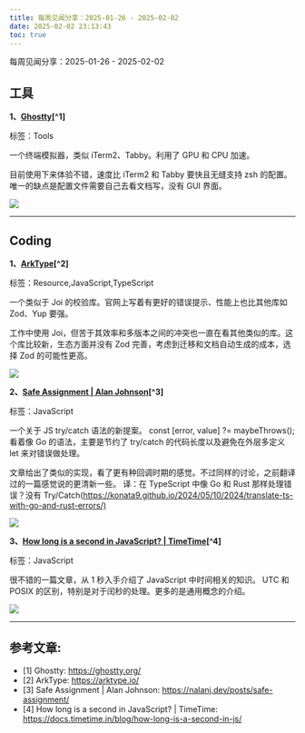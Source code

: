 ```yaml
---
title: 每周见闻分享：2025-01-26 - 2025-02-02
date: 2025-02-02 23:13:43
toc: true
---
```


每周见闻分享：2025-01-26 - 2025-02-02

## 工具
**1、[Ghostty](https://ghostty.org/)[^1]**

标签：Tools

一个终端模拟器，类似 iTerm2、Tabby。利用了 GPU 和 CPU 加速。

目前使用下来体验不错，速度比 iTerm2 和 Tabby 要快且无缝支持 zsh 的配置。唯一的缺点是配置文件需要自己去看文档写，没有 GUI 界面。

![](https://ghostty.org/social-share-card.jpg)


----

## Coding
**1、[ArkType](https://arktype.io/)[^2]**

标签：Resource,JavaScript,TypeScript

一个类似于 Joi 的校验库。官网上写着有更好的错误提示、性能上也比其他库如 Zod、Yup 要强。

工作中使用 Joi，但苦于其效率和多版本之间的冲突也一直在看其他类似的库。这个库比较新，生态方面并没有 Zod 完善，考虑到迁移和文档自动生成的成本，选择 Zod 的可能性更高。

![](/images/arktype.webp)

**2、[Safe Assignment | Alan Johnson](https://nalanj.dev/posts/safe-assignment/)[^3]**

标签：JavaScript

一个关于 JS try/catch 语法的新提案。
const [error, value] ?= maybeThrows();
看着像 Go 的语法，主要是节约了 try/catch 的代码长度以及避免在外层多定义 let 来对错误做处理。

文章给出了类似的实现，看了更有种回调时期的感觉。不过同样的讨论，之前翻译过的一篇感觉说的更清新一些。
译：在 TypeScript 中像 Go 和 Rust 那样处理错误？没有 Try/Catch(<https://konata9.github.io/2024/05/10/2024/translate-ts-with-go-and-rust-errors/)>

![](/images/safe-assignment.webp)

**3、[How long is a second in JavaScript? | TimeTime](https://docs.timetime.in/blog/how-long-is-a-second-in-js/)[^4]**

标签：JavaScript

很不错的一篇文章，从 1 秒入手介绍了 JavaScript 中时间相关的知识。 UTC 和 POSIX 的区别，特别是对于闰秒的处理。更多的是通用概念的介绍。

![](https://external-preview.redd.it/problematic-second-how-the-leap-second-occurring-only-27-v0-Z9P05vL4s6Z3mcXjAxcxwy6C8p64zhxV_-vlWRmRmkQ.jpg?auto=webp&s=e7112eb8e30bef1ac3b1cb98c817c9f48b7bd0a2)


----

## 参考文章:
- [1] Ghostty: https://ghostty.org/
- [2] ArkType: https://arktype.io/
- [3] Safe Assignment | Alan Johnson: https://nalanj.dev/posts/safe-assignment/
- [4] How long is a second in JavaScript? | TimeTime: https://docs.timetime.in/blog/how-long-is-a-second-in-js/
